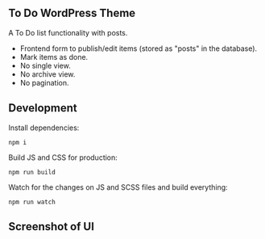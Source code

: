 ## To Do WordPress Theme

A To Do list functionality with posts.

- Frontend form to publish/edit items (stored as "posts" in the database).
- Mark items as done.
- No single view.
- No archive view.
- No pagination.

## Development

Install dependencies:

```npm i```

Build JS and CSS for production:

```npm run build```

Watch for the changes on JS and SCSS files and build everything:

```npm run watch```

## Screenshot of UI